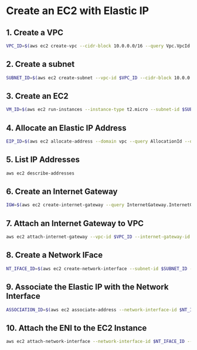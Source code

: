 # Create an EC2 with Elastic IP

## 1. Create a VPC

```sh
VPC_ID=$(aws ec2 create-vpc --cidr-block 10.0.0.0/16 --query Vpc.VpcId --output text )
```

## 2. Create a subnet

```sh
SUBNET_ID=$(aws ec2 create-subnet --vpc-id $VPC_ID --cidr-block 10.0.0.0/24 --availability-zone $MY_ZONE --query Subnet.SubnetId --output text)
```

## 3. Create an EC2

```sh
VM_ID=$(aws ec2 run-instances --instance-type t2.micro --subnet-id $SUBNET_ID --image-id  ami-09d3b3274b6c5d4aa --query Instances[0].InstanceId --output text)
```

## 4. Allocate an Elastic IP Address

```sh
EIP_ID=$(aws ec2 allocate-address --domain vpc --query AllocationId --output text)
```

## 5. List IP Addresses

```sh
aws ec2 describe-addresses
```

## 6. Create an Internet Gateway

```sh
IGW=$(aws ec2 create-internet-gateway --query InternetGateway.InternetGatewayId --output text)
```

## 7. Attach an Internet Gateway to VPC

```sh
aws ec2 attach-internet-gateway --vpc-id $VPC_ID --internet-gateway-id $IGW
```

## 8. Create a Network IFace

```sh
NT_IFACE_ID=$(aws ec2 create-network-interface --subnet-id $SUBNET_ID --description "WAN_IFACE" --query NetworkInterface.NetworkInterfaceId --output text)
```

## 9. Associate the Elastic IP with the Network Interface

```sh
ASSOCIATION_ID=$(aws ec2 associate-address --network-interface-id $NT_IFACE_ID --allocation-id $EIP_ID --query AssociationId --output text)
```

## 10. Attach the ENI to the EC2 Instance

```sh
aws ec2 attach-network-interface --network-interface-id $NT_IFACE_ID --instance-id $VM_ID --device-index 1
```
